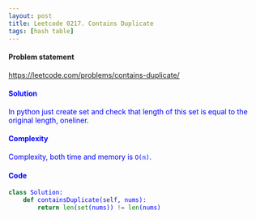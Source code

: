 ```yaml
---
layout: post
title: Leetcode 0217. Contains Duplicate
tags: [hash table]
---
```


#### Problem statement

<a href="https://leetcode.com/problems/contains-duplicate/"> <font color = blue>https://leetcode.com/problems/contains-duplicate/

#### Solution
In python just create set and check that length of this set is equal to the original length, oneliner.

#### Complexity
Complexity, both time and memory is `O(n)`.

#### Code
```python
class Solution:
    def containsDuplicate(self, nums):
        return len(set(nums)) != len(nums)
```

